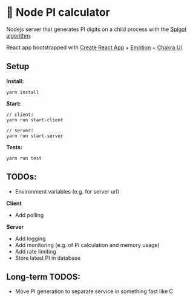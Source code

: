 # 🚀 Node PI calculator

Nodejs server that generates PI digits on a child process with the [Spigot algorithm](https://en.wikipedia.org/wiki/Spigot_algorithm).

React app bootstrapped with [Create React App](https://github.com/facebook/create-react-app) + [Emotion](https://emotion.sh/docs/introduction) + [Chakra UI](https://chakra-ui.com/)

## Setup

**Install:**

```
yarn install
```

**Start:**

```
// client:
yarn run start-client

// server:
yarn run start-server
```

**Tests:**

```
yarn run test
```

## TODOs:

-   Environment variables (e.g. for server url)

**Client**

-   Add polling

**Server**

-   Add logging
-   Add monitoring (e.g. of PI calculation and memory usage)
-   Add rate limiting
-   Store latest PI in database

## Long-term TODOS:

-   Move PI generation to separate service in something fast like C
